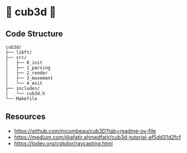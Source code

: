 # ️‍🧊 cub3d 🧊

## Code Structure
    cub3d/
    ├── libft/
    ├── src/
    │   ├── 0_init
    │   ├── 1_parsing
    │   ├── 2_render
    │   ├── 3_movement
    │   └── 4_exit
    ├── includes/
    │   └── cub3d.h
    └── Makefile

## Resources
- https://github.com/mcombeau/cub3D?tab=readme-ov-file
- https://medium.com/@afatir.ahmedfatir/cub3d-tutorial-af5dd31d2fcf
- https://lodev.org/cgtutor/raycasting.html

